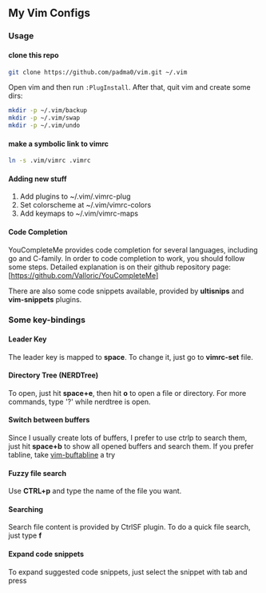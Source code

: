 ## My Vim Configs

### Usage

#### clone this repo
```sh
git clone https://github.com/padma0/vim.git ~/.vim
```
Open vim and then run `:PlugInstall`. After that, quit vim and create some dirs:
```sh
mkdir -p ~/.vim/backup
mkdir -p ~/.vim/swap
mkdir -p ~/.vim/undo
```
#### make a symbolic link to vimrc
```sh
ln -s .vim/vimrc .vimrc
```
#### Adding new stuff
1. Add plugins to ~/.vim/.vimrc-plug
2. Set colorscheme at ~/.vim/vimrc-colors
3. Add keymaps to ~/.vim/vimrc-maps

#### Code Completion
YouCompleteMe provides code completion for several languages, including go and C-family. In order to code completion to work, you should follow some steps. Detailed explanation is on their github repository page: [https://github.com/Valloric/YouCompleteMe]

There are also some code snippets available, provided by **ultisnips** and **vim-snippets** plugins.

### Some key-bindings

#### Leader Key
The leader key is mapped to **space**. To change it, just go to **vimrc-set** file.

#### Directory Tree (NERDTree)
To open, just hit **space+e**, then hit **o** to open a file or directory. For more commands, type '?' while nerdtree is open.

#### Switch between buffers
Since I usually create lots of buffers, I prefer to use ctrlp to search them, just hit **space+b** to show all opened buffers and search them. If you prefer tabline, take [vim-buftabline](https://github.com/ap/vim-buftabline) a try

#### Fuzzy file search
Use **CTRL+p** and type the name of the file you want.

#### Searching
Search file content is provided by CtrlSF plugin. To do a quick file search, just type **<leader>f**

#### Expand code snippets
To expand suggested code snippets, just select the snippet with tab and press **<c-j>**
